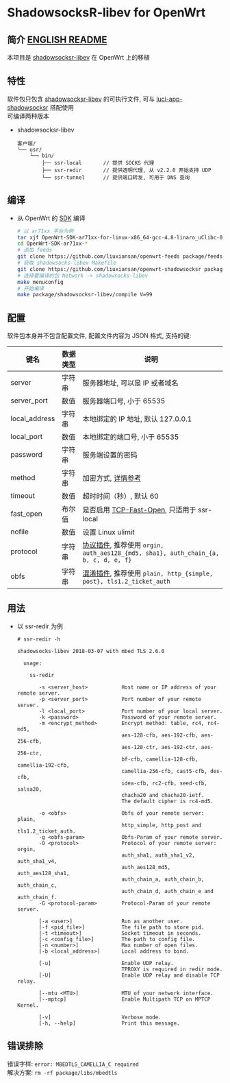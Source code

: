 ShadowsocksR-libev for OpenWrt
===

简介 [ENGLISH README][R]
---

 本项目是 [shadowsocksr-libev][1] 在 OpenWrt 上的移植  

特性
---

软件包只包含 [shadowsocksr-libev][1] 的可执行文件, 可与 [luci-app-shadowsocksr][3] 搭配使用  
可编译两种版本  

 - shadowsocksr-libev

   ```
   客户端/
   └── usr/
       └── bin/
           ├── ssr-local       // 提供 SOCKS 代理
           ├── ssr-redir       // 提供透明代理, 从 v2.2.0 开始支持 UDP
           └── ssr-tunnel      // 提供端口转发, 可用于 DNS 查询
   ```

编译
---

 - 从 OpenWrt 的 [SDK][S] 编译

   ```bash
   # 以 ar71xx 平台为例
   tar xjf OpenWrt-SDK-ar71xx-for-linux-x86_64-gcc-4.8-linaro_uClibc-0.9.33.2.tar.bz2
   cd OpenWrt-SDK-ar71xx-*
   # 添加 feeds
   git clone https://github.com/liuxiansan/openwrt-feeds package/feeds
   # 获取 shadowsocks-libev Makefile
   git clone https://github.com/liuxiansan/openwrt-shadowsocksr package/shadowsocksr-libev
   # 选择要编译的包 Network -> shadowsocks-libev
   make menuconfig
   # 开始编译
   make package/shadowsocksr-libev/compile V=99
   ```

配置
---

   软件包本身并不包含配置文件, 配置文件内容为 JSON 格式, 支持的键:  

   键名           | 数据类型   | 说明
   ---------------|------------|-----------------------------------------------
   server         | 字符串     | 服务器地址, 可以是 IP 或者域名
   server_port    | 数值       | 服务器端口号, 小于 65535
   local_address  | 字符串     | 本地绑定的 IP 地址, 默认 127.0.0.1
   local_port     | 数值       | 本地绑定的端口号, 小于 65535
   password       | 字符串     | 服务端设置的密码
   method         | 字符串     | 加密方式, [详情参考][E]
   timeout        | 数值       | 超时时间（秒）, 默认 60
   fast_open      | 布尔值     | 是否启用 [TCP-Fast-Open][F], 只适用于 ssr-local
   nofile         | 数值       | 设置 Linux ulimit
   protocol       | 字符串     | [协议插件][P], 推荐使用 ```orgin, auth_aes128_{md5, sha1}, auth_chain_{a, b, c, d, e, f}```
   obfs           | 字符串     | [混淆插件][P], 推荐使用 ```plain, http_{simple, post}, tls1.2_ticket_auth```


  [1]: https://github.com/shadowsocksrr/shadowsocksr-libev/tree/Akkariiin/master
  [3]: https://github.com/chenhw2/luci-app-shadowsocksr
  [E]: http://shadowsocks.org/en/spec/Stream-Ciphers.html
  [F]: https://github.com/shadowsocks/shadowsocks/wiki/TCP-Fast-Open
  [S]: https://wiki.openwrt.org/doc/howto/obtain.firmware.sdk
  [P]: https://github.com/shadowsocksrr/shadowsocks-rss/blob/master/ssr.md
  [R]: README.EN.md

用法
---

 - 以 ssr-redir 为例

   ```
   # ssr-redir -h
   
   shadowsocks-libev 2018-03-07 with mbed TLS 2.6.0
   
     usage:
   
       ss-redir
   
          -s <server_host>           Host name or IP address of your remote server.
          -p <server_port>           Port number of your remote server.
          -l <local_port>            Port number of your local server.
          -k <password>              Password of your remote server.
          -m <encrypt_method>        Encrypt method: table, rc4, rc4-md5,
                                     aes-128-cfb, aes-192-cfb, aes-256-cfb,
                                     aes-128-ctr, aes-192-ctr, aes-256-ctr,
                                     bf-cfb, camellia-128-cfb, camellia-192-cfb,
                                     camellia-256-cfb, cast5-cfb, des-cfb,
                                     idea-cfb, rc2-cfb, seed-cfb, salsa20,
                                     chacha20 and chacha20-ietf.
                                     The default cipher is rc4-md5.
   
          -o <obfs>                  Obfs of your remote server: plain,
                                     http_simple, http_post and tls1.2_ticket_auth.
          -g <obfs-param>            Obfs-Param of your remote server.
          -O <protocol>              Protocol of your remote server: orgin,
                                     auth_sha1, auth_sha1_v2, auth_sha1_v4,
                                     auth_aes128_md5, auth_aes128_sha1,
                                     auth_chain_a, auth_chain_b, auth_chain_c,
                                     auth_chain_d, auth_chain_e and auth_chain_f.
          -G <protocol-param>        Protocol-Param of your remote server.
   
          [-a <user>]                Run as another user.
          [-f <pid_file>]            The file path to store pid.
          [-t <timeout>]             Socket timeout in seconds.
          [-c <config_file>]         The path to config file.
          [-n <number>]              Max number of open files.
          [-b <local_address>]       Local address to bind.
   
          [-u]                       Enable UDP relay.
                                     TPROXY is required in redir mode.
          [-U]                       Enable UDP relay and disable TCP relay.
   
          [--mtu <MTU>]              MTU of your network interface.
          [--mptcp]                  Enable Multipath TCP on MPTCP Kernel.
   
          [-v]                       Verbose mode.
          [-h, --help]               Print this message.
   
   ```

错误排除
---
   错误字样: ```error: MBEDTLS_CAMELLIA_C required```  
   解决方案: ```rm -rf package/libs/mbedtls```
